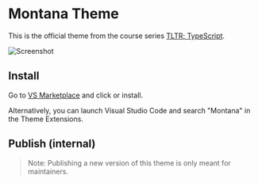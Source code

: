 # Montana Theme

This is the official theme from the course series [TLTR; TypeScript](https://tltr-typescript.com).

![Screenshot](https://github.com/nicotsou/montana-theme/blob/master/Montana.png?raw=true)

## Install

Go to [VS Marketplace](https://marketplace.visualstudio.com/items?itemName=NicotsouThemes.montana) and click or install.

Alternatively, you can launch Visual Studio Code and search "Montana" in the Theme Extensions.

## Publish (internal)

> Note: Publishing a new version of this theme is only meant for maintainers.
